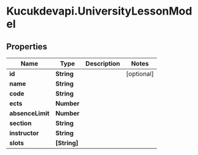# Kucukdevapi.UniversityLessonModel

## Properties

Name | Type | Description | Notes
------------ | ------------- | ------------- | -------------
**id** | **String** |  | [optional] 
**name** | **String** |  | 
**code** | **String** |  | 
**ects** | **Number** |  | 
**absenceLimit** | **Number** |  | 
**section** | **String** |  | 
**instructor** | **String** |  | 
**slots** | **[String]** |  | 


